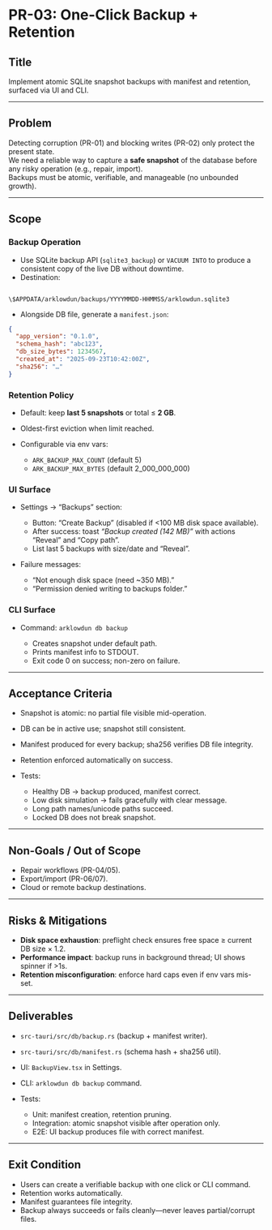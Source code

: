 # PR-03: One-Click Backup + Retention

## Title
Implement atomic SQLite snapshot backups with manifest and retention, surfaced via UI and CLI.

---

## Problem
Detecting corruption (PR-01) and blocking writes (PR-02) only protect the present state.  
We need a reliable way to capture a **safe snapshot** of the database before any risky operation (e.g., repair, import).  
Backups must be atomic, verifiable, and manageable (no unbounded growth).

---

## Scope
### Backup Operation
- Use SQLite backup API (`sqlite3_backup`) or `VACUUM INTO` to produce a consistent copy of the live DB without downtime.
- Destination:  
```

\$APPDATA/arklowdun/backups/YYYYMMDD-HHMMSS/arklowdun.sqlite3

````
- Alongside DB file, generate a `manifest.json`:
```json
{
  "app_version": "0.1.0",
  "schema_hash": "abc123",
  "db_size_bytes": 1234567,
  "created_at": "2025-09-23T10:42:00Z",
  "sha256": "…"
}
````

### Retention Policy

* Default: keep **last 5 snapshots** or total ≤ **2 GB**.
* Oldest-first eviction when limit reached.
* Configurable via env vars:

  * `ARK_BACKUP_MAX_COUNT` (default 5)
  * `ARK_BACKUP_MAX_BYTES` (default 2\_000\_000\_000)

### UI Surface

* Settings → “Backups” section:

  * Button: “Create Backup” (disabled if <100 MB disk space available).
  * After success: toast *“Backup created (142 MB)”* with actions “Reveal” and “Copy path”.
  * List last 5 backups with size/date and “Reveal”.
* Failure messages:

  * “Not enough disk space (need \~350 MB).”
  * “Permission denied writing to backups folder.”

### CLI Surface

* Command: `arklowdun db backup`

  * Creates snapshot under default path.
  * Prints manifest info to STDOUT.
  * Exit code 0 on success; non-zero on failure.

---

## Acceptance Criteria

* Snapshot is atomic: no partial file visible mid-operation.
* DB can be in active use; snapshot still consistent.
* Manifest produced for every backup; sha256 verifies DB file integrity.
* Retention enforced automatically on success.
* Tests:

  * Healthy DB → backup produced, manifest correct.
  * Low disk simulation → fails gracefully with clear message.
  * Long path names/unicode paths succeed.
  * Locked DB does not break snapshot.

---

## Non-Goals / Out of Scope

* Repair workflows (PR-04/05).
* Export/import (PR-06/07).
* Cloud or remote backup destinations.

---

## Risks & Mitigations

* **Disk space exhaustion**: preflight check ensures free space ≥ current DB size × 1.2.
* **Performance impact**: backup runs in background thread; UI shows spinner if >1s.
* **Retention misconfiguration**: enforce hard caps even if env vars mis-set.

---

## Deliverables

* `src-tauri/src/db/backup.rs` (backup + manifest writer).
* `src-tauri/src/db/manifest.rs` (schema hash + sha256 util).
* UI: `BackupView.tsx` in Settings.
* CLI: `arklowdun db backup` command.
* Tests:

  * Unit: manifest creation, retention pruning.
  * Integration: atomic snapshot visible after operation only.
  * E2E: UI backup produces file with correct manifest.

---

## Exit Condition

* Users can create a verifiable backup with one click or CLI command.
* Retention works automatically.
* Manifest guarantees file integrity.
* Backup always succeeds or fails cleanly—never leaves partial/corrupt files.
